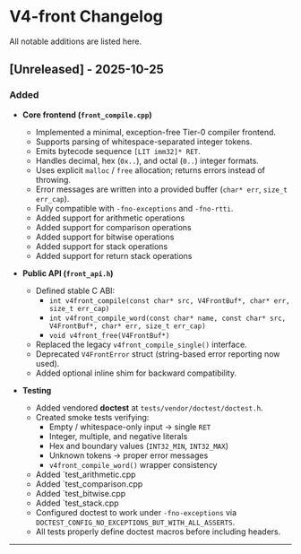 # V4-front Changelog
All notable additions are listed here.

## [Unreleased] - 2025-10-25

### Added
- **Core frontend (`front_compile.cpp`)**
  - Implemented a minimal, exception-free Tier-0 compiler frontend.
  - Supports parsing of whitespace-separated integer tokens.
  - Emits bytecode sequence `[LIT imm32]* RET`.
  - Handles decimal, hex (`0x..`), and octal (`0..`) integer formats.
  - Uses explicit `malloc` / `free` allocation; returns errors instead of throwing.
  - Error messages are written into a provided buffer (`char* err`, `size_t err_cap`).
  - Fully compatible with `-fno-exceptions` and `-fno-rtti`.
  - Added support for arithmetic operations
  - Added support for comparison operations
  - Added support for bitwise operations
  - Added support for stack operations
  - Added support for return stack operations

- **Public API (`front_api.h`)**
  - Defined stable C ABI:
    - `int v4front_compile(const char* src, V4FrontBuf*, char* err, size_t err_cap)`
    - `int v4front_compile_word(const char* name, const char* src, V4FrontBuf*, char* err, size_t err_cap)`
    - `void v4front_free(V4FrontBuf*)`
  - Replaced the legacy `v4front_compile_single()` interface.
  - Deprecated `V4FrontError` struct (string-based error reporting now used).
  - Added optional inline shim for backward compatibility.

- **Testing**
  - Added vendored **doctest** at `tests/vendor/doctest/doctest.h`.
  - Created smoke tests verifying:
    - Empty / whitespace-only input → single `RET`
    - Integer, multiple, and negative literals
    - Hex and boundary values (`INT32_MIN`, `INT32_MAX`)
    - Unknown tokens → proper error messages
    - `v4front_compile_word()` wrapper consistency
  - Added `test_arithmetic.cpp
  - Added `test_comparison.cpp
  - Added `test_bitwise.cpp
  - Added `test_stack.cpp
  - Configured doctest to work under `-fno-exceptions` via  
    `DOCTEST_CONFIG_NO_EXCEPTIONS_BUT_WITH_ALL_ASSERTS`.
  - All tests properly define doctest macros before including headers.

---

